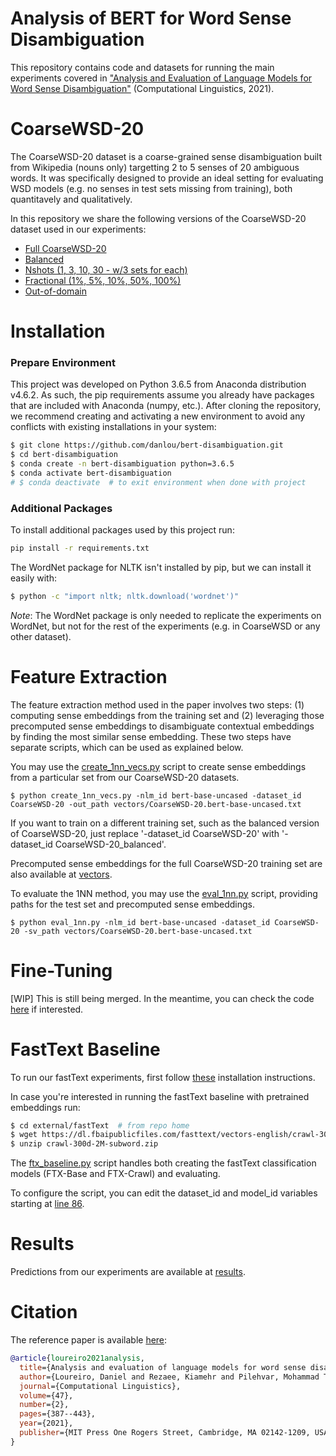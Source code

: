 # Analysis of BERT for Word Sense Disambiguation

This repository contains code and datasets for running the main experiments covered in ["Analysis and Evaluation of Language Models for Word Sense Disambiguation"](https://arxiv.org/abs/2008.11608) (Computational Linguistics, 2021).

# CoarseWSD-20

The CoarseWSD-20 dataset is a coarse-grained sense disambiguation built from Wikipedia (nouns only) targetting 2 to 5 senses of 20 ambiguous words.
It was specifically designed to provide an ideal setting for evaluating WSD models (e.g. no senses in test sets missing from training), both quantitavely and qualitatively.

In this repository we share the following versions of the CoarseWSD-20 dataset used in our experiments:

- [Full CoarseWSD-20](https://github.com/danlou/bert-disambiguation/tree/master/data/CoarseWSD-20)
- [Balanced](https://github.com/danlou/bert-disambiguation/tree/master/data/CoarseWSD-20_balanced)
- [Nshots (1, 3, 10, 30 - w/3 sets for each)](https://github.com/danlou/bert-disambiguation/tree/master/data/CoarseWSD-20_nshot)
- [Fractional (1%, 5%, 10%, 50%, 100%)](https://github.com/danlou/bert-disambiguation/tree/master/data/CoarseWSD-20_ratios)
- [Out-of-domain](https://github.com/danlou/bert-disambiguation/blob/master/data/CoarseWSD-20.outofdomain.tsv)


# Installation

### Prepare Environment

This project was developed on Python 3.6.5 from Anaconda distribution v4.6.2. As such, the pip requirements assume you already have packages that are included with Anaconda (numpy, etc.).
After cloning the repository, we recommend creating and activating a new environment to avoid any conflicts with existing installations in your system:

```bash
$ git clone https://github.com/danlou/bert-disambiguation.git
$ cd bert-disambiguation
$ conda create -n bert-disambiguation python=3.6.5
$ conda activate bert-disambiguation
# $ conda deactivate  # to exit environment when done with project
```

### Additional Packages

To install additional packages used by this project run:

```bash
pip install -r requirements.txt
```

The WordNet package for NLTK isn't installed by pip, but we can install it easily with:

```bash
$ python -c "import nltk; nltk.download('wordnet')"
```
*Note*: The WordNet package is only needed to replicate the experiments on WordNet, but not for the rest of the experiments (e.g. in CoarseWSD or any other dataset).

# Feature Extraction

The feature extraction method used in the paper involves two steps: (1) computing sense embeddings from the training set and (2) leveraging those precomputed sense embeddings to disambiguate contextual embeddings by finding the most similar sense embedding.
These two steps have separate scripts, which can be used as explained below.

You may use the [create_1nn_vecs.py](https://github.com/danlou/bert-disambiguation/blob/master/create_1nn_vecs.py) script to create sense embeddings from a particular set from our CoarseWSD-20 datasets.

    $ python create_1nn_vecs.py -nlm_id bert-base-uncased -dataset_id CoarseWSD-20 -out_path vectors/CoarseWSD-20.bert-base-uncased.txt

If you want to train on a different training set, such as the balanced version of CoarseWSD-20, just replace '-dataset_id CoarseWSD-20' with '-dataset_id CoarseWSD-20_balanced'.

Precomputed sense embeddings for the full CoarseWSD-20 training set are also available at [vectors](https://github.com/danlou/bert-disambiguation/tree/master/vectors).

To evaluate the 1NN method, you may use the [eval_1nn.py](https://github.com/danlou/bert-disambiguation/blob/master/eval_1nn.py) script, providing paths for the test set and precomputed sense embeddings.

    $ python eval_1nn.py -nlm_id bert-base-uncased -dataset_id CoarseWSD-20 -sv_path vectors/CoarseWSD-20.bert-base-uncased.txt

# Fine-Tuning

[WIP] This is still being merged. In the meantime, you can check the code [here](https://github.com/kiamehr74/CG20WSD-bert-baseline/blob/master/run.py) if interested.

# FastText Baseline

To run our fastText experiments, first follow [these](https://fasttext.cc/docs/en/support.html#building-fasttext-python-module) installation instructions.

In case you're interested in running the fastText baseline with pretrained embeddings run:

```bash
$ cd external/fastText  # from repo home
$ wget https://dl.fbaipublicfiles.com/fasttext/vectors-english/crawl-300d-2M-subword.zip
$ unzip crawl-300d-2M-subword.zip
```

The [ftx_baseline.py](https://github.com/danlou/bert-disambiguation/blob/master/ftx_baseline.py) script handles both creating the fastText classification models (FTX-Base and FTX-Crawl) and evaluating.

To configure the script, you can edit the dataset_id and model_id variables starting at [line 86](https://github.com/danlou/bert-disambiguation/blob/master/ftx_baseline.py#L86).

# Results

Predictions from our experiments are available at [results](https://github.com/danlou/bert-disambiguation/tree/master/results/CoarseWSD-20).

# Citation

The reference paper is available [here]([https://arxiv.org/abs/2008.11608](https://direct.mit.edu/coli/article/47/2/387/98520/Analysis-and-Evaluation-of-Language-Models-for)):

```bibtex
@article{loureiro2021analysis,
  title={Analysis and evaluation of language models for word sense disambiguation},
  author={Loureiro, Daniel and Rezaee, Kiamehr and Pilehvar, Mohammad Taher and Camacho-Collados, Jose},
  journal={Computational Linguistics},
  volume={47},
  number={2},
  pages={387--443},
  year={2021},
  publisher={MIT Press One Rogers Street, Cambridge, MA 02142-1209, USA journals-info~…}
}
```
